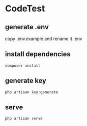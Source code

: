 # CodeTest

## generate .env
copy .env.example and rename it .env

## install dependencies
```
composer install
```

## generate key
```
php artisan key:generate
```

## serve
```
php artisan serve
```
